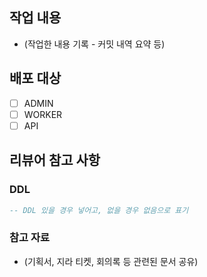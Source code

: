 ## 작업 내용
- (작업한 내용 기록 - 커밋 내역 요약 등)

## 배포 대상
- [ ] ADMIN
- [ ] WORKER
- [ ] API

## 리뷰어 참고 사항
### DDL
```sql
-- DDL 있을 경우 넣어고, 없을 경우 없음으로 표기
```

### 참고 자료
- (기획서, 지라 티켓, 회의록 등 관련된 문서 공유)
